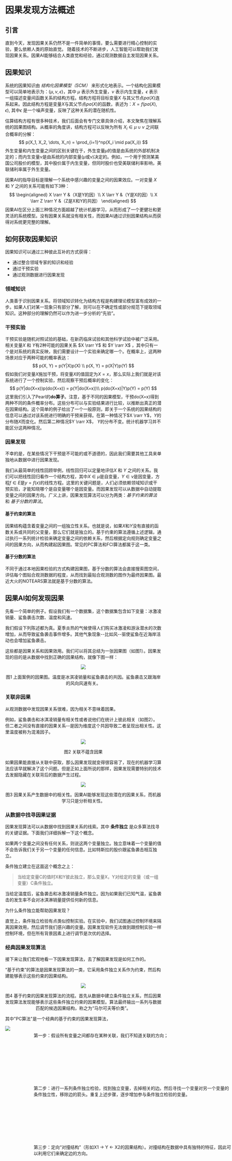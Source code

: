 # 因果发现方法概述

## 引言

直到今天，发现因果关系仍然不是一件简单的事情，要么需要进行精心控制的实验，要么依赖人类的原始直觉。
随着技术的不断进步，人工智能可以帮助我们发现因果关系。因果AI能够结合人类直觉和经验，通过观测数据自主发现因果关系。

## 因果知识

系统的因果知识由 *结构化因果模型（SCM）* 来形式化地表示。一个结构化因果模型可以简单地表示为：$\{\mu, \nu, \epsilon\}$，其中 $\mu$ 表示外生变量，$\nu$ 表示内生变量，$\epsilon$ 表示一组描述变量间函数关系的结构方程。结构方程将目标变量$X$ 与其父节点$pa(X)$连系起来。因此结构方程是变量$X$与其父节点$pa(X)$的函数，表述为：$X = f(pa(X), \epsilon)$, 其中$\epsilon$ 是一个噪声变量，反映了这种关系的潜在随机性。

估算结构方程有很多种技术，我们后面会有专门文章具体介绍，本文聚焦在理解系统的因果图结构。从概率的角度讲，结构方程可以反映为所有 $X_i \in \mu \cup \nu$ 之间联合概率的分解：
$$
p(X_1, X_2, \dots, X_n) = \prod_{i=1}^np(X_i \mid pa(X_i))
$$
外生变量和内生变量之间的区别关键在于，外生变量$\mu$的值是由系统的外部机制决定的；而内生变量$\nu$是由系统的内部变量($\mu$或$\nu$)决定的。例如，一个用于预测某美国公司股价的模型，其中股价属于内生变量，但同时股价也受美联储利率影响，美联储利率属于外生变量。

因果AI的指导目标是理解一个系统中感兴趣的变量之间的因果效应。一对变量 $X$ 和 $Y$ 之间的关系可能有如下3种：
$$
\begin{aligned}
	X \rarr Y  &（X是Y的因）\\
	X \larr Y  &（Y是X的因）\\
	X \larr Z \rarr Y  &（Z是X和Y的共因）
\end{aligned}
$$
因果AI在区分上面三种情况方面超越了统计机器学习，从而形成了一个更健壮和更灵活的系统模型。没有因果关系就没有相关性，而因果AI通过识别因果结构从而获得对系统更完整的理解。

## 如何获取因果知识

因果知识可以通过三种彼此互补的方式获得：

* 通过整合领域专家的知识和经验
* 通过干预实验
* 通过观测数据进行因果发现

### 领域知识

人类善于识别因果关系。将领域知识转化为结构方程是构建理论模型富有成效的一步。如果人们对某一现象只有部分了解，则可以在不确定性或部分规范下提取领域知识。这种部分的理解仍然可以作为进一步分析的“先验”。

### 干预实验

干预实验是随机对照试验的基础，在新药临床试验和其他科学试验中被广泛采用。相关变量$X$ 和 $Y$有2种可能的因果关系 $X \rarr Y$ 和 $Y \rarr X$ ，其中只有一个是对系统的真实反映，我们需要设计一个实验来确定哪一个。在概率上，这两种场景对应于两种可能的概率表达：
$$
p(X, Y) = p(Y|X)p(X) \\ 
p(X, Y) = p(X|Y)p(Y)
$$
假如我们对变量$X$施加干预，将变量$X$的值固定为$X = x$，那么实际上我们就是对该系统进行了一个控制实验，然后观察干预后概率的变化：
$$
p(Y|do(X=x))p(do(X=x)) = p(Y|do(X=x))\\
p(do(X=x)|Y)p(Y) = p(Y)
$$
这里我们引入了Pearl的**do算子**。注意，基于不同的因果模型，干预do(X=x)得到两种不同的条件概率分布。这些分布可以与实验结果进行比较，以推断出真正的潜在因果结构。这个简单的例子给出了一个一般原则，即关于一个系统的因果结构的信息可以通过对该系统进行明确的干预来获得。在第一种情况下$X \rarr Y$，$Y$的分布随$X$而变化。然后第二种情况$Y \rarr X$， $Y$的分布不变。统计机器学习并不能区分这两种情况。

### 因果发现

不幸的是，在某些情况下干预是不可能的或不道德的，因此我们需要其他工具来单独地从数据中进行因果发现。

我们从最简单的线性回顾举例，线性回归可以定量地评估$X$ 和 $Y$ 之间的关系。我们可以把线性回归看作一个结构方程，其中$X \in \mu$是自变量，$Y \in \nu$是因变量，方程$f \in E$是$y = f(x)$的线性方程。这里的关键问题是，人们必须依赖领域知识或干预实验，才能知晓哪个是自变量哪个是因变量。而因果发现可以从数据中自动提取变量之间的因果方向。广义上讲，因果发现算法可以分为两类：*基于约束的算法* 和 *基于分数的算法*。

#### 基于约束的算法

因果结构蕴含着变量之间的一组独立性关系。也就是说，如果$X$和$Y$没有直接的函数关系或共同的父变量，那么它们就是独立的。基于约束的算法遵循上述逻辑，通过执行一系列统计检验来确定变量之间的依赖关系，然后根据定向规则确定变量之间的因果方向，从而构建起因果图。常见的PC算法和FCI算法都属于这一类。

#### 基于分数的算法

不同于通过本地因果检验的方式构建因果图，基于分数的算法会直接搜索图空间，评估每个图贴合观测数据的程度，从而找到最贴合观测数的图作为最终因果图。最近大火的NOTEARS算法就是基于分数的算法。

## 因果AI如何发现因果

先看一个简单的例子。假设我们有一个数据集，这个数据集包含如下变量：冰激凌销量、鲨鱼袭击次数、温度和风速。

我们假设下列陈述都为真。夏季炎热的气候使得人们购买冰激凌和游泳潜水的次数增加，从而导致鲨鱼袭击事件增多。其他气象现象--比如风--驱使鲨鱼在近海岸活动也会增加鲨鱼袭击。

这些都是因果关系和因果效用。我们可以将其总结为一张因果图（如图1）。因果发现的目的是从数据中找到正确的因果结构，就像下图一样：

<p align="center"><img src="_media/how_can_ai_discover_cause_and_effect_p1.png"/></p>

<p align="center">图1 上面案例的因果图。温度是冰淇凌销量和鲨鱼袭击的共因。鲨鱼袭击又跟海岸的风向风速有关。</p>

### 关联非因果

从观测数据中发现因果关系很难，因为相关不意味着因果。

例如，鲨鱼袭击和冰淇凌销量有相关性或者说他们在统计上彼此相关（如图2）。但二者之间没有直接的因果关系--是因为维度这个共因导致二者呈现出相关性。这里温度被称为混淆因子。

<p align="center"><img src="_media/Screenshot-2021-12-15-at-14.18.50-1024x481.webp"/></p>



<p align="center">图2 关联不蕴含因果</p>

如果因果能直接从关联中获取，那么因果发现就变得很容易了，现在的机器学习算法应该早就解决了这个问题。但是正如上面所说的那样，因果发现需要特别的技术去发掘隐藏在关联背后的数据产生过程。

<p align="center"><img src="_media/how_can_ai_discover_cause_and_effect_p3.png"/></p>

<p align="center">图3 因果关系产生数据中的相关性。因果AI能够发现这些潜在的因果关系，而机器学习只是分析相关性。</p>

### 从数据中找寻因果证据

因果发现算法可以从数据中找到因果关系的线索。其中 **条件独立** 是众多算法找寻的关键证据。下面我们详细拆解一下这个概念。

如果两个变量之间没有任何关系，则说这两个变量独立。独立意味着一个变量的值不会告诉我们关于另一个变量的任何信息。比如特斯拉的股价跟鲨鱼袭击相互独立。

条件独立建立在这面这个概念之上：

> 当给定变量C的值时X和Y彼此独立，那么变量X，Y对给定的变量（或一组变量）C条件独立。

当给定温度后，鲨鱼袭击和冰激凌销量条件独立。因为如果我们已知气温，鲨鱼袭击的发生率不会对冰淇淋销量提供任何新的信息。

为什么条件独立能帮助因果发现？

直觉上，条件独立检验有点类似控制实验。在实验中，我们试图通过控制环境来隔离因果效用，然后调节我们感兴趣的变量。因果发现软件无法做到跟控制实验一样控制环境，但在所有背景因素上进行调节是次优的选择。

### 经典因果发现算法

接下来让我们宏观地看一下因果发现算法，去了解因果发现是如何工作的。

“基于约束”的算法是因果发现算法的一类，它采用条件独立关系作为约束，然后构建能够表示这些约束的因果结构。

<p align="center"><img src="_media/how_can_ai_discover_cause_and_effect_p4.png"/></p>

<p align="center">图4 基于约束的因果发现算法的流程。首先从数据中建立条件独立关系，然后因果发现算法发现能够表示这些条件独立约束的因果模型。算法最终输出一系列与数据匹配的候选因果结构，称之为“马尔可夫等价类”。</p>

其中"PC算法"是一个经典的基于约束的因果发现算法，

<div>
    <div style="width:300px;height:100%;display:inline-block;">
        <img src="_media/how_can_ai_discover_cause_and_effect_p5.png"/>
    </div>
    <div style="position: absolute; left:320px; height:100%;display:inline-block;">
        <p style="margin-top: 20px;">
            第一步：假设所有变量之间都存在某种关联，我们不知道关联的方向；
        </p>
        <p style="margin-top: 150px;">
            第二步：进行一系列条件独立检验，找到独立变量，去掉相关的边。然后寻找一个变量对另一个变量的条件独立性，移除边的箭头。重复上述步骤，逐步增加参与条件独立检验的变量。
        </p>
        <p style="margin-top: 150px;">
            第三步：定向“对撞结构”（形如X1 → Y ← X2的因果结构）。对撞结构在数据中具有独特的特征，因此可以利用它们来确定边的方向。
        </p>
    </div>
</div>


<p align="center">图5 PC算法分解</p>

### 应用因果发现的挑战

因果发现算法（例如PC算法）是人工智能在概念上超越传统机器学习的巨大飞跃。但不幸的是，传统算法在实际应用中存在局限性。

#### 假设过强

许多流行的因果发现算法在大多数用例中都会做出过强的假设。例如，PC算法假设数据之外没有混杂因子，这通常是错误的，可能会带来不准确的因果模型。

<p align="center"><img src="_media/how_can_ai_discover_cause_and_effect_p6.png"/></p>

<p align="center">图6 某些标准算法假设不存在未观测的混杂因子。但现实中往往存在未观测的混杂因子。例如季节（数据中没有）是温度和风速的共因。</p>

#### 计算量大

因果发现算法需要大量计算。例如，随着数据越来越大，PC需要运行的条件独立检验数量会急剧增大。经典的“基于分数”算法是另一种直接搜索可能的因果结构空间的核心方法，但也存在效率低下的问题。这使得大多数因果发现算法在解决实际问题时都显得太慢了。

#### 鲁棒性差

我们研究发现，因果发现算法不能保证有稳定的模型输出。例如我们发现在基于分数的算法上，修改数据的单位会带来完全不同的因果模型输出。这显然不合理，因果模型不应该因为温度数据是用摄氏度表示还是华氏度表示而不同。

#### 选择困难

对于任何给定的应用，都有大量的因果发现算法可供选择。有些算法比其他算法更适合某些用例。如何选择正确的算法需要大量专业知识和经验。
